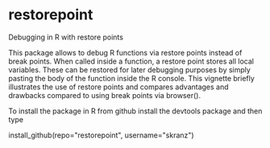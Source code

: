restorepoint
============

Debugging in R with restore points

This package allows to debug R functions via restore points instead of break points. 
When called inside a function, a restore point stores all local variables. 
These can be restored for later debugging purposes by simply pasting the body of the function inside the R console.
This vignette briefly illustrates the use of restore points and compares advantages and drawbacks compared to
using break points via browser().

To install the package in R from github install the devtools package and then type

install_github(repo="restorepoint", username="skranz")
